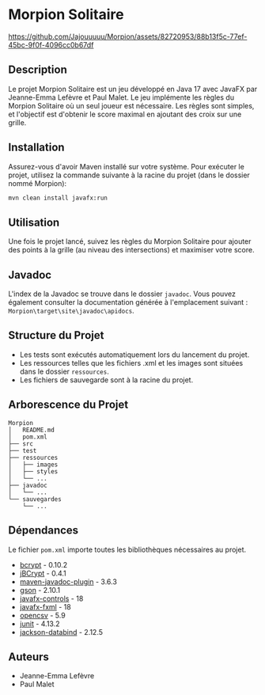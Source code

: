 # Morpion Solitaire




https://github.com/Jajouuuuu/Morpion/assets/82720953/88b13f5c-77ef-45bc-9f0f-4096cc0b67df




## Description
Le projet Morpion Solitaire est un jeu développé en Java 17 avec JavaFX  par Jeanne-Emma Lefèvre et Paul Malet. Le jeu implémente les règles du Morpion Solitaire où un seul joueur est nécessaire. Les règles sont simples, et l'objectif est d'obtenir le score maximal en ajoutant des croix sur une grille.

## Installation
Assurez-vous d'avoir Maven installé sur votre système. Pour exécuter le projet, utilisez la commande suivante à la racine du projet (dans le dossier nommé Morpion):

```bash
mvn clean install javafx:run
```

## Utilisation
Une fois le projet lancé, suivez les règles du Morpion Solitaire pour ajouter des points à la grille (au niveau des intersections) et maximiser votre score.

## Javadoc
L'index de la Javadoc se trouve dans le dossier `javadoc`. Vous pouvez également consulter la documentation générée à l'emplacement suivant : `Morpion\target\site\javadoc\apidocs`.

## Structure du Projet
- Les tests sont exécutés automatiquement lors du lancement du projet.
- Les ressources telles que les fichiers .xml et les images sont situées dans le dossier `ressources`.
- Les fichiers de sauvegarde sont à la racine du projet.

## Arborescence du Projet
```
Morpion
│   README.md
│   pom.xml   
├── src
├── test
├── ressources
│   ├── images
│   ├── styles
│   └── ...
├── javadoc
│   └── ...
└── sauvegardes
    └── ...
```

## Dépendances
Le fichier `pom.xml` importe toutes les bibliothèques nécessaires au projet.

- [bcrypt](https://mvnrepository.com/artifact/at.favre.lib/bcrypt) - 0.10.2
- [jBCrypt](https://mvnrepository.com/artifact/de.svenkubiak/jBCrypt) - 0.4.1
- [maven-javadoc-plugin](https://mvnrepository.com/artifact/org.apache.maven.plugins/maven-javadoc-plugin) - 3.6.3
- [gson](https://mvnrepository.com/artifact/com.google.code.gson/gson) - 2.10.1
- [javafx-controls](https://mvnrepository.com/artifact/org.openjfx/javafx-controls) - 18
- [javafx-fxml](https://mvnrepository.com/artifact/org.openjfx/javafx-fxml) - 18
- [opencsv](https://mvnrepository.com/artifact/com.opencsv/opencsv) - 5.9
- [junit](https://mvnrepository.com/artifact/junit/junit) - 4.13.2
- [jackson-databind](https://mvnrepository.com/artifact/com.fasterxml.jackson.core/jackson-databind) - 2.12.5

## Auteurs
- Jeanne-Emma Lefèvre
- Paul Malet
